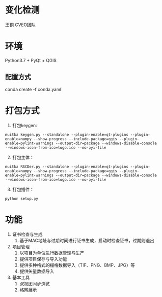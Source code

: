 # 变化检测
王铜
CVEO团队

# 环境
Python3.7 + PyQt + QGIS

## 配置方式
conda create -f conda.yaml


# 打包方式

1. 打包keygen:

```
nuitka keygen.py --standalone --plugin-enable=qt-plugins --plugin-enable=numpy --show-progress --include-package=qgis --plugin-enable=pylint-warnings --output-dir=package --windows-disable-console --windows-icon-from-ico=logo.ico --no-pyi-file 
```

2. 打包主体：

```
nuitka RSCDer.py --standalone --plugin-enable=qt-plugins --plugin-enable=numpy --show-progress --include-package=qgis --plugin-enable=pylint-warnings --output-dir=package --windows-disable-console --windows-icon-from-ico=logo.ico --no-pyi-file 

```

3. 打包插件：

```
python setup.py
```

# 功能

1. 证书检查与生成
   1. 基于MAC地址与过期时间进行证书生成，启动时检查证书，过期则退出
2. 项目管理
   1. 以项目为单位进行数据管理与生产
   2. 提供项目保存与导入功能
   3. 提供多种格式的栅格数据导入（TIF、PNG、BMP、JPG）等
   4. 提供矢量数据导入
3. 基本工具
   1. 双视图同步浏览
   2. 格网展示
